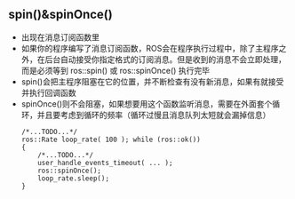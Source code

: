 ## spin()&spinOnce()
- 出现在消息订阅函数里
- 如果你的程序编写了消息订阅函数，ROS会在程序执行过程中，除了主程序之外，在后台自动接受你指定格式的订阅消息。但是收到的消息不会立即处理，而是必须等到 ros::spin() 或 ros::spinOnce() 执行完毕
- spin()会把主程序阻塞在它的位置，并不断检查有没有新消息，如果有就接受并执行回调函数
- spinOnce()则不会阻塞，如果想要用这个函数监听消息，需要在外面套个循环，并且要考虑到循环的频率（循环过慢且消息队列太短就会漏掉信息）
    ```
    /*...TODO...*/ 
    ros::Rate loop_rate( 100 ); while (ros::ok()) 
    { 
        /*...TODO...*/ 
        user_handle_events_timeout( ... ); 
        ros::spinOnce();                 
        loop_rate.sleep(); 
    }
    ```
